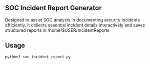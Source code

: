 ## SOC Incident Report Generator
Designed to assist SOC analysts in documenting security incidents efficiently. 
It collects essential incident details interactively and saves structured reports in /home/$USER/IncidentReports

## Usage

`python3 soc_incident_report.py`
